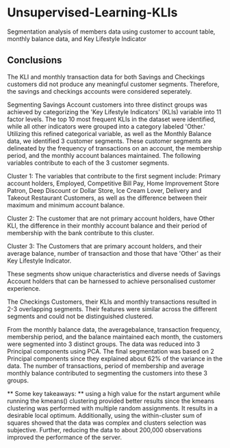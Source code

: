 # Unsupervised-Learning-KLIs
Segmentation analysis of members data using customer to account table, monthly balance data, and Key Lifestyle Indicator

## Conclusions
The KLI and monthly transaction data for both Savings and Checkings customers did not produce any meaningful customer segments. Therefore, the savings and checkings accounts were considered seperately.

Segmenting Savings Account customers into three distinct groups was achieved by categorizing the 'Key Lifestyle Indicators' (KLIs) variable into 11 factor levels. The top 10 most frequent KLIs in the dataset were identified, while all other indicators were grouped into a category labeled 'Other.' Utilizing this refined categorical variable, as well as the Monthly Balance data, we identified 3 customer segments. These customer segments are delineated by the frequency of transactions on an account, the membership period, and the monthly account balances maintained. The following variables contribute to each of the 3 customer segments.

Cluster 1: The variables that contribute to the first segment include: Primary account holders, Employed, Competitive Bill Pay, Home Improvement Store Patron, Deep Discount or Dollar Store, Ice Cream Lover, Delivery and Takeout Restaurant Customers, as well as the difference between their maximum and minimum account balance.

Cluster 2: The customer that are not primary account holders, have Other KLI, the difference in their monthly account balance and their period of membership with the bank contribute to this cluster.

Cluster 3: The Customers that are primary account holders, and their average balance, number of transaction and those that have 'Other' as their Key Lifestyle Indicator.

These segments show unique characteristics and diverse needs of Savings Account holders that can be harnessed to achieve personalised customer experience.

The Checkings Customers, their KLIs and monthly transactions resulted in 2-3 overlapping segments. Their features were similar across the different segments and could not be distinguished clustered.

From the monthly balance data, the averagebalance, transaction frequency, membership period, and the balance maintained each month, the customers were segmented into 3 distinct groups. The data was reduced into 3 Principal components using PCA. The final segmentation was based on 2 Principal components since they explained about 62% of the variance in the data. The number of transactions, period of membership and average monthly balance contributed to segmenting the customers into these 3 groups.

** Some key takeaways: ** using a high value for the nstart argument while running the kmeans() clustering provided better results since the kmeans clustering was performed with multiple random assignments. It results in a desirable local optimum. Additionally, using the within-cluster sum of squares showed that the data was complex and clusters selection was subjective. Further, reducing the data to about 200,000 observations improved the performance of the server.
